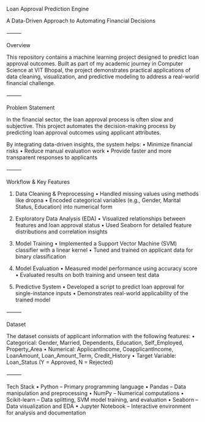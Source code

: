 Loan Approval Prediction Engine

A Data-Driven Approach to Automating Financial Decisions

⸻

Overview

This repository contains a machine learning project designed to predict loan approval outcomes. Built as part of my academic journey in Computer Science at VIT Bhopal, the project demonstrates practical applications of data cleaning, visualization, and predictive modeling to address a real-world financial challenge.

⸻

Problem Statement

In the financial sector, the loan approval process is often slow and subjective. This project automates the decision-making process by predicting loan approval outcomes using applicant attributes.

By integrating data-driven insights, the system helps:
	•	Minimize financial risks
	•	Reduce manual evaluation work
	•	Provide faster and more transparent responses to applicants

⸻

Workflow & Key Features

1. Data Cleaning & Preprocessing
	•	Handled missing values using methods like dropna
	•	Encoded categorical variables (e.g., Gender, Marital Status, Education) into numerical form

2. Exploratory Data Analysis (EDA)
	•	Visualized relationships between features and loan approval status
	•	Used Seaborn for detailed feature distributions and correlation insights

3. Model Training
	•	Implemented a Support Vector Machine (SVM) classifier with a linear kernel
	•	Tuned and trained on applicant data for binary classification

4. Model Evaluation
	•	Measured model performance using accuracy score
	•	Evaluated results on both training and unseen test data

5. Predictive System
	•	Developed a script to predict loan approval for single-instance inputs
	•	Demonstrates real-world applicability of the trained model

⸻

Dataset

The dataset consists of applicant information with the following features:
	•	Categorical: Gender, Married, Dependents, Education, Self_Employed, Property_Area
	•	Numerical: ApplicantIncome, CoapplicantIncome, LoanAmount, Loan_Amount_Term, Credit_History
	•	Target Variable: Loan_Status (Y = Approved, N = Rejected)

⸻

Tech Stack
	•	Python – Primary programming language
	•	Pandas – Data manipulation and preprocessing
	•	NumPy – Numerical computations
	•	Scikit-learn – Data splitting, SVM model training, and evaluation
	•	Seaborn – Data visualization and EDA
	•	Jupyter Notebook – Interactive environment for analysis and documentation
